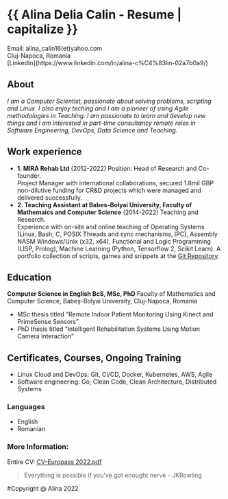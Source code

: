 
<h1>{{ Alina Delia Calin - Resume | capitalize }}</h1>
Email: alina_calin16(et)yahoo.com <br>
Cluj-Napoca, Romania <br>
[LinkedIn](https://www.linkedin.com/in/alina-c%C4%83lin-02a7b0a9/)

## About
*I am a Computer Scientist, passionate about solving problems, scripting and Linux.
I also enjoy teching and I am a pioneer of using Agile methodologies in Teaching.
I am passionate to learn and develop new things and I am interested in part-time consultancy
 remote roles in Software Engineering, DevOps, Data Science and Teaching.*

## Work experience
* **1. MIRA Rehab Ltd**
 (2012-2022) Position: Head of Research and Co-founder. <br> 
Project Manager with international collaborations, secured 1.8mil GBP non-dilutive funding for CR&D projects which were managed and delivered successfully. <br>
* **2. Teaching Assistant at Babes-Bolyai University, Faculty of Mathemaics and Computer Science**
 (2014-2022) Teaching and Research. <br> 
Experience with on-site and online teaching of Operating Systems (Linux, Bash, C, POSIX Threads and sync mechanisms, IPC), Assembly NASM Windows/Unix (x32, x64), Functional and Logic Programming (LISP, Prolog), Machine Learning (Python, Tensorflow 2, Scikit Learn). A portfolio collection of scripts, games and snippets at the [Git Repository](https://github.com/alinacalin/Scripts-Portfolio). 

## Education
**Computer Science in English BcS, MSc, PhD**
 Faculty of Mathematics and Computer Science, Babeș-Bolyai University, Cluj-Napoca, Romania
* MSc thesis titled “Remote Indoor Patient Monitoring Using Kinect and PrimeSense Sensors”
* PhD thesis titled “Intelligent Rehabilitation Systems Using Motion Camera Interaction”

## Certificates, Courses, Ongoing Training
* Linux Cloud and DevOps: Git, CI/CD, Docker, Kubernetes, AWS, Agile
* Software engineering: Go, Clean Code, Clean Architecture, Distributed Systems

### Languages
* English
* Romanian

### More Information:

Entire CV: [CV-Europass 2022.pdf](/uploads/CV-Europass%202022.pdf)

> Everything is possible if you've got enought nerve - JKRowling

#Copyright @ Alina 2022


